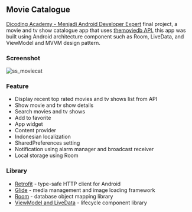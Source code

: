 ## Movie Catalogue
[Dicoding Academy - Menjadi Android Developer Expert](https://www.dicoding.com/academies/14) final project, a movie and tv show catalogue app that uses [themoviedb API.](https://developers.themoviedb.org/3) 
this app was built using Android architecture component such as Room, LiveData, and ViewModel and MVVM design pattern.

### Screenshot
![ss_moviecat](https://user-images.githubusercontent.com/41314486/75131573-4529a980-5706-11ea-9126-593379fc7e8b.png)

### Feature
* Display recent top rated movies and tv shows list from API
* Show movie and tv show details
* Search movies and tv shows
* Add to favorite
* App widget
* Content provider
* Indonesian localization
* SharedPreferences setting
* Notification using alarm manager and broadcast receiver
* Local storage using Room

### Library
* [Retrofit](https://square.github.io/retrofit/) - type-safe HTTP client for Android
* [Glide](https://github.com/bumptech/glide) - media management and image loading framework
* [Room](https://developer.android.com/topic/libraries/architecture/room) - database object mapping library 
* [ViewModel and LiveData](https://developer.android.com/jetpack/androidx/releases/lifecycle) - lifecycle component library
